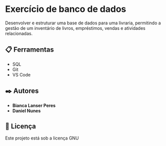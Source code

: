 # Exercício de banco de dados

Desenvolver e estruturar uma base de dados para uma livraria, permitindo a gestão de um inventário de livros, empréstimos, vendas e atividades relacionadas.

## 📋 Ferramentas

* SQL
* Git
* VS Code

## ✒️ Autores

* **Bianca Lanser Peres**
* **Daniel Nunes**

## 📄 Licença

Este projeto está sob a licença GNU
